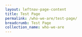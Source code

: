 ```yaml
---
layout: leftnav-page-content
title: Test Page
permalink: /who-we-are/test-page/
breadcrumb: Test Page
collection_name: who-we-are
---
```


